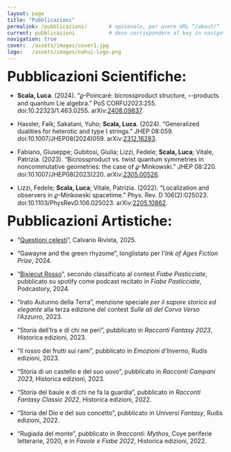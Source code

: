 ```yaml
---
layout: page
title: "Pubblicazioni"
permalink: /pubblicazioni/       # opzionale, per avere URL “/about/”
current: pubblicazioni           # deve corrispondere al key in navigation.yml
navigation: true
cover:  /assets/images/cover1.jpg
logo:   /assets/images/nahui-logo.png
---
```



<!-- 1) Carico i CSS delle icone -->
<link
  rel="stylesheet"
  href="https://cdnjs.cloudflare.com/ajax/libs/font-awesome/6.4.0/css/all.min.css"
/>
<link
  rel="stylesheet"
  href="https://cdn.jsdelivr.net/npm/academicons/css/academicons.min.css"
/>

<!-- 2) CSS inline per l’header con titoli + icone a destra -->
<style>
.pub-header {
  display: flex;
  align-items: center;
  justify-content: space-between;
  flex-wrap: wrap;
  margin-bottom: 1rem;
}
.pub-header h1 {
  margin: 0;
  font-size: 2rem;
}
.pub-icons a {
  display: inline-block;
  margin-left: 0.75rem;
  color: inherit;
}
/* ORCID e INSPIRE-HEP ingranditi */
.pub-icons .fa-orcid,
.pub-icons .ai-inspire {
  font-size: 2rem;
  vertical-align: middle;
}
</style>

<!-- 3) Header “Pubblicazioni Scientifiche” + icone -->
<div class="pub-header">
  <h1>Pubblicazioni Scientifiche:</h1>
  <div class="pub-icons">
    <!-- ORCID (Font-Awesome) -->
    <a href="https://orcid.org/0000-0001-5718-323X"
       target="_blank" rel="noopener" aria-label="ORCID iD">
      <i class="fab fa-orcid"></i>
    </a>
    <!-- INSPIRE-HEP (Academicons) -->
    <a href="https://inspirehep.net/authors/2086448"
       target="_blank" rel="noopener" aria-label="INSPIRE-HEP">
      <i class="ai ai-inspire"></i>
    </a>
  </div>
</div>

- **Scala, Luca**. (2024). “𝜚-Poincaré: bicrossproduct structure, ⋆-products and quantum Lie algebra.” PoS CORFU2023:255. doi:10.22323/1.463.0255. arXiv:[2408.09837](https://arxiv.org/abs/2408.09837).  

- Hassler, Falk; Sakatani, Yuho; **Scala, Luca**. (2024). “Generalized dualities for heterotic and type I strings.” JHEP 08:059. doi:10.1007/JHEP08(2024)059. arXiv:[2312.16283](https://arxiv.org/abs/2312.16283).

- Fabiano, Giuseppe; Gubitosi, Giulia; Lizzi, Fedele; **Scala, Luca**; Vitale, Patrizia. (2023). “Bicrossproduct vs. twist quantum symmetries in noncommutative geometries: the case of 𝜚-Minkowski.” JHEP 08:220. doi:10.1007/JHEP08(2023)220. arXiv:[2305.00526](https://arxiv.org/abs/2305.00526).  

- Lizzi, Fedele; **Scala, Luca**; Vitale, Patrizia. (2022). “Localization and observers in 𝜚-Minkowski spacetime.” Phys. Rev. D 106(2):025023. doi:10.1103/PhysRevD.106.025023. arXiv:[2205.10862](https://arxiv.org/abs/2205.10862).  


<div class="pub-header no-icons">
  <h1>Pubblicazioni Artistiche:</h1>
  <div class="pub-icons"><!-- vuoto --></div>
</div>

- “[Questioni celesti](https://calvariorivista.it/questioni-celesti-racconto-di-luca-scala/)”, Calvario Rivista, 2025.

- “Gawayne and the green rhyzome”, longlistato per l'*Ink of Ages Fiction Prize*, 2024.

- “[Bixiecut Rosso](https://open.spotify.com/episode/7a1LustUVuqCkqd9rsbB4c?si=eb2a91a8b0d8457c)”, secondo classificato al contest *Fiabe Pasticciate*, pubblicato su spotify come podcast recitato in *Fiabe Pasticciate*, Podcastory, 2024.

- “Irato Autunno della Terra”, menzione speciale *per il sapore storico ed elegante* alla terza edizione del contest *Sulle ali del Corvo Verso l’Azzurro*, 2023.

- “Storia dell’Ira e di chi ne perì”, pubblicato in *Racconti Fantasy 2023*, Historica edizioni, 2023.

- “Il rosso dei frutti sui rami”, pubblicato in *Emozioni d’Inverno*, Rudis edizioni, 2023.

- “Storia di un castello e del suo uovo”, pubblicato in *Racconti Campani 2023*, Historica edizioni, 2023.

- “Storia del baule e di chi ne fa la guardia”, pubblicato in *Racconti Fantasy Classic 2022*, Historica edizioni, 2022.

- “Storia del Dio e del suo concetto”, pubblicato in *Universi Fantasy*, Rudis edizioni, 2022.

- “Rugiada del monte”, pubblicato in *9racconti: Mythos*, Coye periferie letterarie, 2020, e in *Favole e Fiabe 2022*, Historica edizioni, 2022.  
